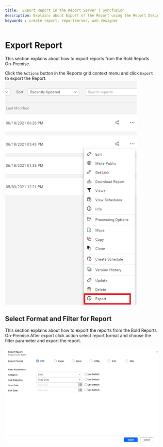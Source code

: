 ```yaml
---
title:  Export Report in the Report Server | Syncfusion
description: Explains about Export of the Report using the Report Designer and then add it in the Bold Reports On-Premise.
keywords : create report, reportserver, web designer
---
```


# Export Report

This section explains about how to export reports  from the Bold Reports On-Premise.

Click the `Actions` button in the Reports grid context menu and click `Export` to export the Report.
![Export Report](/static/assets/on-premise/images/manage-content/manage-reports/export-report.png)

## Select Format and Filter for Report

This section explains about how to export the reports from the Bold Reports On-Premise.After export click action select report format and choose the filter
parameter and export the report.

![Export Report Format](/static/assets/on-premise/images/manage-content/manage-reports/export-report1.png)